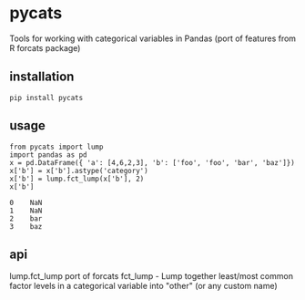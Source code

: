 # pycats
Tools for working with categorical variables in Pandas (port of features from R forcats package)

## installation
```
pip install pycats
```

## usage
```
from pycats import lump
import pandas as pd
x = pd.DataFrame({ 'a': [4,6,2,3], 'b': ['foo', 'foo', 'bar', 'baz']})
x['b'] = x['b'].astype('category')
x['b'] = lump.fct_lump(x['b'], 2)
x['b']

0    NaN
1    NaN
2    bar
3    baz
```

## api
lump.fct_lump
port of forcats fct_lump - Lump together least/most common factor levels in a categorical variable into "other" (or any custom name)

